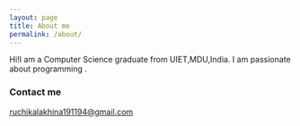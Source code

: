 ```yaml
---
layout: page
title: About me
permalink: /about/
---
```


Hi!I am a Computer Science graduate from UIET,MDU,India.
I am passionate about programming .

### Contact me

[ruchikalakhina191194@gmail.com](mailto:ruchikalakhina191194@gmail.com)
